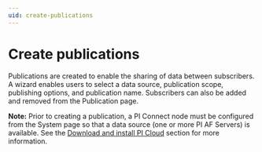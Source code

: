 ```yaml
---
uid: create-publications
---
```


# Create publications

Publications are created to enable the sharing of data between subscribers. A wizard enables users to select a data source, publication scope, publishing options, and publication name. Subscribers can also be added and removed from the Publication page.

**Note:** Prior to creating a publication, a PI Connect node must be configured from the System page so that a data source (one or more PI AF Servers) is available. See the [Download and install PI Cloud](xref:download-and-install) section for more information.
